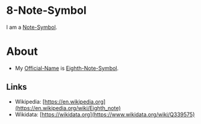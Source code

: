 # 8-Note-Symbol

I am a [Note-Symbol](90000054.md).

# About

- My [Official-Name](611003.md) is [Eighth-Note-Symbol](90000058.md).

## Links

- Wikipedia: [https://en.wikipedia.org](https://en.wikipedia.org/wiki/Eighth_note)
- Wikidata: [https://wikidata.org](https://www.wikidata.org/wiki/Q339575)
